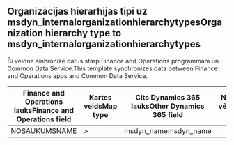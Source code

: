 ## <a name="organization-hierarchy-type-to-msdyn_internalorganizationhierarchytypes"></a><span data-ttu-id="5deb8-101">Organizācijas hierarhijas tipi uz msdyn_internalorganizationhierarchytypes</span><span class="sxs-lookup"><span data-stu-id="5deb8-101">Organization hierarchy type to msdyn_internalorganizationhierarchytypes</span></span>

<span data-ttu-id="5deb8-102">Šī veidne sinhronizē datus starp Finance and Operations programmām un Common Data Service.</span><span class="sxs-lookup"><span data-stu-id="5deb8-102">This template synchronizes data between Finance and Operations apps and Common Data Service.</span></span>

<span data-ttu-id="5deb8-103">Finance and Operations lauks</span><span class="sxs-lookup"><span data-stu-id="5deb8-103">Finance and Operations field</span></span> | <span data-ttu-id="5deb8-104">Kartes veids</span><span class="sxs-lookup"><span data-stu-id="5deb8-104">Map type</span></span> | <span data-ttu-id="5deb8-105">Cits Dynamics 365 lauks</span><span class="sxs-lookup"><span data-stu-id="5deb8-105">Other Dynamics 365 field</span></span> | <span data-ttu-id="5deb8-106">Noklusējuma vērtība</span><span class="sxs-lookup"><span data-stu-id="5deb8-106">Default value</span></span>
---|---|---|---
<span data-ttu-id="5deb8-107">NOSAUKUMS</span><span class="sxs-lookup"><span data-stu-id="5deb8-107">NAME</span></span> | > | <span data-ttu-id="5deb8-108">msdyn_name</span><span class="sxs-lookup"><span data-stu-id="5deb8-108">msdyn_name</span></span> | 

